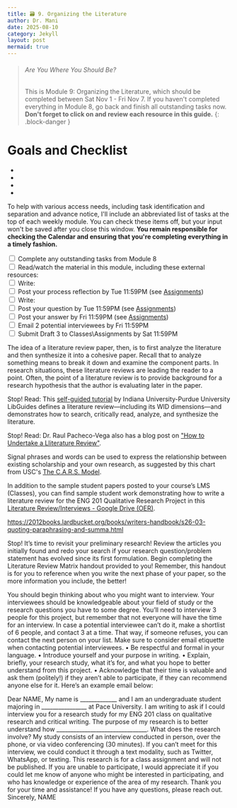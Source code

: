 ```yaml
---
title: 🗃️ 9. Organizing the Literature
author: Dr. Mani
date: 2025-08-10
category: Jekyll
layout: post
mermaid: true
---
```


> ###### Are You Where You Should Be?
> This is Module 9: Organizing the Literature, which should be completed between Sat Nov 1 - Fri Nov 7. If you haven't completed everything in Module 8, go back and finish all outstanding tasks now. **Don't forget to click on and review each resource in this guide.**
{: .block-danger }

# Goals and Checklist

- 
- 
- 
- 

To help with various access needs, including task identification and separation and advance notice, I'll include an abbreviated list of tasks at the top of each weekly module. You can check these items off, but your input won't be saved after you close this window. **You remain responsible for checking the Calendar and ensuring that you're completing everything in a timely fashion.**

<div>
    <input type="checkbox" name="uchk">
    <label for="chk">Complete any outstanding tasks from Module 8</label>
</div>
<div>
  <input type="checkbox" name="uchk">
  <label for="uchk">Read/watch the material in this module, including these external resources: </label>
</div>
<div>
  <input type="checkbox" name="uchk">
  <label for="uchk">Write: </label>
</div>
<div>
  <input type="checkbox" name="uchk">
  <label for="uchk">Post your process reflection by Tue 11:59PM (see <a href="https://visforvali.github.io/eng201-oer/pages/assignments/">Assignments</a>)</label>
</div>
<div>
  <input type="checkbox" name="uchk">
  <label for="uchk">Write: </label>
</div>
<div>
  <input type="checkbox" name="uchk">
  <label for="uchk">Post your question by Tue 11:59PM (see <a href="https://visforvali.github.io/eng201-oer/pages/assignments/">Assignments</a>)</label>
</div>
<div>
  <input type="checkbox" name="uchk">
  <label for="uchk">Post your answer by Fri 11:59PM (see <a href="https://visforvali.github.io/eng201-oer/pages/assignments/">Assignments</a>)</label>
</div>
<div>
  <input type="checkbox" name="uchk">
  <label for="uchk">Email 2 potential interviewees by Fri 11:59PM</label>
</div>
<div>
  <input type="checkbox" name="uchk">
  <label for="uchk">Submit Draft 3 to Classes\Assignments by Sat 11:59PM</label>
</div>


The idea of a literature review paper, then, is to first analyze the literature and then synthesize it into a cohesive paper.  Recall that to analyze something means to break it down and examine the component parts.  In research situations, these literature reviews are leading the reader to a point.  Often, the point of a literature review is to provide background for a research hypothesis that the author is evaluating later in the paper.


Stop! Read:
This [self-guided tutorial](https://iu.libguides.com/literaturereview) by Indiana University-Purdue University LibGuides defines a literature review—including its WID dimensions—and demonstrates how to search, critically read, analyze, and synthesize the literature. 

Stop! Read:
Dr. Raul Pacheco-Vega also has a blog post on ["How to Undertake a Lliterature Review"](http://www.raulpacheco.org/2017/04/how-to-undertake-a-literature-review/). 


Signal phrases and words can be used to express the relationship between existing scholarship and your own research, as suggested by this chart from USC's [The C.A.R.S. Model](https://libguides.usc.edu/writingguide/CARS).

In addition to the sample student papers posted to your course’s LMS (Classes), you can find sample student work demonstrating how to write a literature review for the ENG 201 Qualitative Research Project in this [Literature Review/Interviews - Google Drive (OER)](https://drive.google.com/drive/folders/1ugdiJxPXvtDQfH21U-GLylhdFxz649c8). 


https://2012books.lardbucket.org/books/writers-handbook/s26-03-quoting-paraphrasing-and-summa.html

Stop!
It’s time to revisit your preliminary research! Review the articles you initially found and redo your search if your research question/problem statement has evolved since its first formulation. Begin completing the Literature Review Matrix handout provided to you! Remember, this handout is for you to reference when you write the next phase of your paper, so the more information you include, the better!


You should begin thinking about who you might want to interview. Your interviewees should be knowledgeable about your field of study or the research questions you have to some degree. You’ll need to interview 3 people for this project, but remember that not everyone will have the time for an interview. In case a potential interviewee can’t do it, make a shortlist of 6 people, and contact 3 at a time. That way, if someone refuses, you can contact the next person on your list.
Make sure to consider email etiquette when contacting potential interviewees.
•	Be respectful and formal in your language.
•	Introduce yourself and your purpose in writing.
•	Explain, briefly, your research study, what it’s for, and what you hope to better understand from this project.
•	Acknowledge that their time is valuable and ask them (politely!) if they aren’t able to participate, if they can recommend anyone else for it.
Here’s an example email below:


Dear NAME,
My name is _____________ and I am an undergraduate student majoring in ________________ at Pace University. I am writing to ask if I could interview you for a research study for my ENG 201 class on qualitative research and critical writing. The purpose of my research is to better understand how ________________________________.
What does the research involve?
My study consists of an interview conducted in person, over the phone, or via video conferencing (30 minutes). If you can’t meet for this interview, we could conduct it through a text modality, such as Twitter, WhatsApp, or texting.
This research is for a class assignment and will not be published.
If you are unable to participate, I would appreciate it if you could let me know of anyone who might be interested in participating, and who has knowledge or experience of the area of my research.
Thank you for your time and assistance! If you have any questions, please reach out.
Sincerely,
NAME

